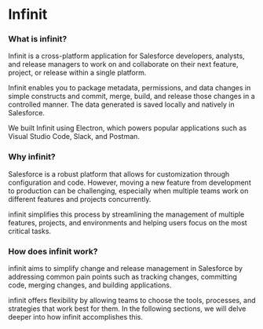 # Infinit

### **What is infinit?**

Infinit is a cross-platform application for Salesforce developers, analysts, and release managers to work on and collaborate on their next feature, project, or release within a single platform.

Infinit enables you to package metadata, permissions, and data changes in simple constructs and commit, merge, build, and release those changes in a controlled manner. The data generated is saved locally and natively in Salesforce.

We built Infinit using Electron, which powers popular applications such as Visual Studio Code, Slack, and Postman.

### **Why infinit?**

Salesforce is a robust platform that allows for customization through configuration and code. However, moving a new feature from development to production can be challenging, especially when multiple teams work on different features and projects concurrently.

infinit simplifies this process by streamlining the management of multiple features, projects, and environments and helping users focus on the most critical tasks.

### **How does infinit work?**

infinit aims to simplify change and release management in Salesforce by addressing common pain points such as tracking changes, committing code, merging changes, and building applications.

infinit offers flexibility by allowing teams to choose the tools, processes, and strategies that work best for them. In the following sections, we will delve deeper into how infinit accomplishes this.

